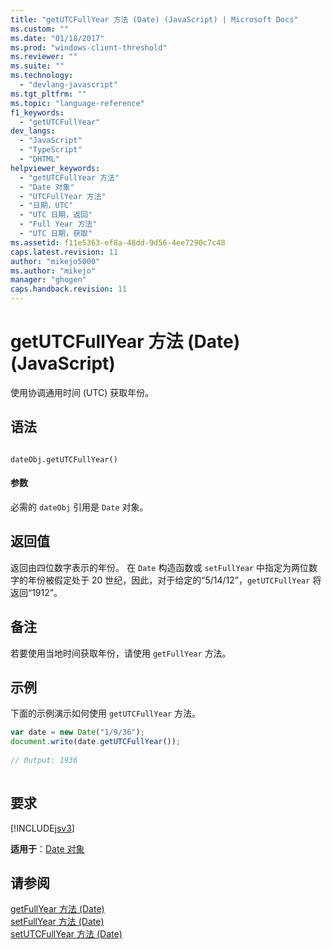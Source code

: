 ```yaml
---
title: "getUTCFullYear 方法 (Date) (JavaScript) | Microsoft Docs"
ms.custom: ""
ms.date: "01/18/2017"
ms.prod: "windows-client-threshold"
ms.reviewer: ""
ms.suite: ""
ms.technology: 
  - "devlang-javascript"
ms.tgt_pltfrm: ""
ms.topic: "language-reference"
f1_keywords: 
  - "getUTCFullYear"
dev_langs: 
  - "JavaScript"
  - "TypeScript"
  - "DHTML"
helpviewer_keywords: 
  - "getUTCFullYear 方法"
  - "Date 对象"
  - "UTCFullYear 方法"
  - "日期，UTC"
  - "UTC 日期，返回"
  - "Full Year 方法"
  - "UTC 日期，获取"
ms.assetid: f11e5363-ef8a-48dd-9d56-4ee7290c7c48
caps.latest.revision: 11
author: "mikejo5000"
ms.author: "mikejo"
manager: "ghogen"
caps.handback.revision: 11
---
```

# getUTCFullYear 方法 (Date) (JavaScript)
使用协调通用时间 \(UTC\) 获取年份。  
  
## 语法  
  
```  
  
dateObj.getUTCFullYear()   
```  
  
#### 参数  
 必需的 `dateObj` 引用是 `Date` 对象。  
  
## 返回值  
 返回由四位数字表示的年份。  在 `Date` 构造函数或 `setFullYear` 中指定为两位数字的年份被假定处于 20 世纪，因此，对于给定的“5\/14\/12”，`getUTCFullYear` 将返回“1912”。  
  
## 备注  
 若要使用当地时间获取年份，请使用 `getFullYear` 方法。  
  
## 示例  
 下面的示例演示如何使用 `getUTCFullYear` 方法。  
  
```javascript  
var date = new Date("1/9/36");  
document.write(date.getUTCFullYear());  
  
// Output: 1936  
  
```  
  
## 要求  
 [!INCLUDE[jsv3](../../javascript/reference/includes/jsv3-md.md)]  
  
 **适用于**：[Date 对象](../../javascript/reference/date-object-javascript.md)  
  
## 请参阅  
 [getFullYear 方法 \(Date\)](../../javascript/reference/getfullyear-method-date-javascript.md)   
 [setFullYear 方法 \(Date\)](../../javascript/reference/setfullyear-method-date-javascript.md)   
 [setUTCFullYear 方法 \(Date\)](../../javascript/reference/setutcfullyear-method-date-javascript.md)